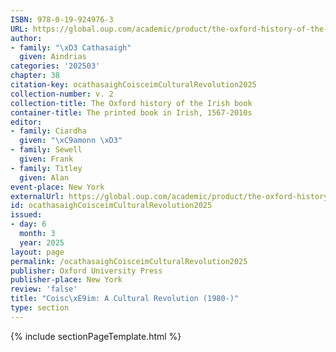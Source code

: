```yaml
---
ISBN: 978-0-19-924976-3
URL: https://global.oup.com/academic/product/the-oxford-history-of-the-irish-book-volume-ii-9780199249763?cc=ge&lang=3n#
author:
- family: "\xD3 Cathasaigh"
  given: Aindrias
categories: '202503'
chapter: 38
citation-key: ocathasaighCoisceimCulturalRevolution2025
collection-number: v. 2
collection-title: The Oxford history of the Irish book
container-title: The printed book in Irish, 1567-2010s
editor:
- family: Ciardha
  given: "\xC9amonn \xD3"
- family: Sewell
  given: Frank
- family: Titley
  given: Alan
event-place: New York
externalUrl: https://global.oup.com/academic/product/the-oxford-history-of-the-irish-book-volume-ii-9780199249763?cc=ge&lang=3n#
id: ocathasaighCoisceimCulturalRevolution2025
issued:
- day: 6
  month: 3
  year: 2025
layout: page
permalink: /ocathasaighCoisceimCulturalRevolution2025
publisher: Oxford University Press
publisher-place: New York
review: 'false'
title: "Coisc\xE9im: A Cultural Revolution (1980-)"
type: section
---
```

{% include sectionPageTemplate.html %}